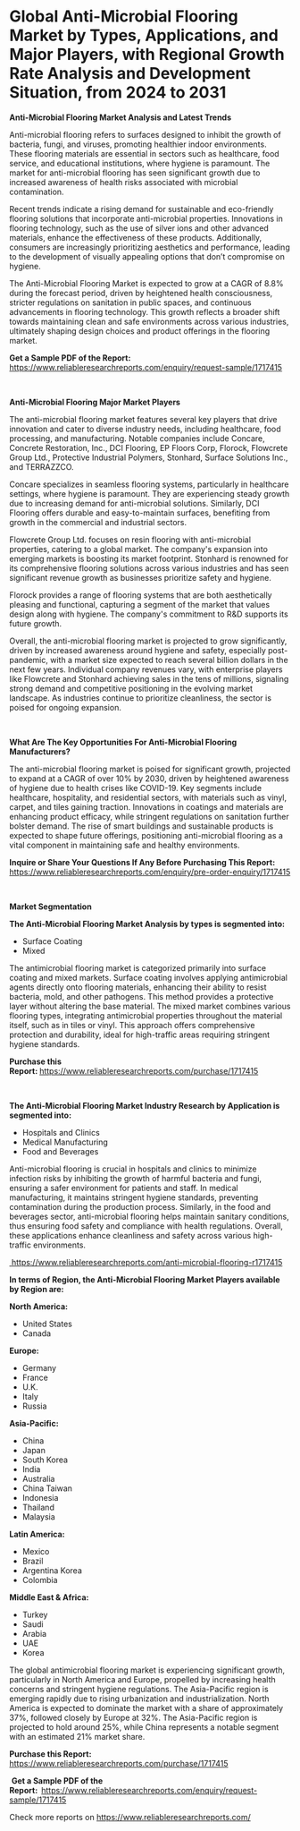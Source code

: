 <p><h1>Global Anti-Microbial Flooring Market by Types, Applications, and Major Players, with Regional Growth Rate Analysis and Development Situation, from 2024 to 2031</h1></p><p><strong>Anti-Microbial Flooring Market Analysis and Latest Trends</strong></p>
<p><p>Anti-microbial flooring refers to surfaces designed to inhibit the growth of bacteria, fungi, and viruses, promoting healthier indoor environments. These flooring materials are essential in sectors such as healthcare, food service, and educational institutions, where hygiene is paramount. The market for anti-microbial flooring has seen significant growth due to increased awareness of health risks associated with microbial contamination. </p><p>Recent trends indicate a rising demand for sustainable and eco-friendly flooring solutions that incorporate anti-microbial properties. Innovations in flooring technology, such as the use of silver ions and other advanced materials, enhance the effectiveness of these products. Additionally, consumers are increasingly prioritizing aesthetics and performance, leading to the development of visually appealing options that don’t compromise on hygiene. </p><p>The Anti-Microbial Flooring Market is expected to grow at a CAGR of 8.8% during the forecast period, driven by heightened health consciousness, stricter regulations on sanitation in public spaces, and continuous advancements in flooring technology. This growth reflects a broader shift towards maintaining clean and safe environments across various industries, ultimately shaping design choices and product offerings in the flooring market.</p></p>
<p><strong>Get a Sample PDF of the Report:&nbsp;</strong> <a href="https://www.reliableresearchreports.com/enquiry/request-sample/1717415?utm_campaign=2009&utm_medium=2&utm_source=Github&utm_content=ia&utm_term=28122024&utm_id=anti-microbial-flooring">https://www.reliableresearchreports.com/enquiry/request-sample/1717415</a></p>
<p>&nbsp;</p>
<p><strong>Anti-Microbial Flooring Major Market Players</strong></p>
<p><p>The anti-microbial flooring market features several key players that drive innovation and cater to diverse industry needs, including healthcare, food processing, and manufacturing. Notable companies include Concare, Concrete Restoration, Inc., DCI Flooring, EP Floors Corp, Florock, Flowcrete Group Ltd., Protective Industrial Polymers, Stonhard, Surface Solutions Inc., and TERRAZZCO.</p><p>Concare specializes in seamless flooring systems, particularly in healthcare settings, where hygiene is paramount. They are experiencing steady growth due to increasing demand for anti-microbial solutions. Similarly, DCI Flooring offers durable and easy-to-maintain surfaces, benefiting from growth in the commercial and industrial sectors.</p><p>Flowcrete Group Ltd. focuses on resin flooring with anti-microbial properties, catering to a global market. The company's expansion into emerging markets is boosting its market footprint. Stonhard is renowned for its comprehensive flooring solutions across various industries and has seen significant revenue growth as businesses prioritize safety and hygiene.</p><p>Florock provides a range of flooring systems that are both aesthetically pleasing and functional, capturing a segment of the market that values design along with hygiene. The company's commitment to R&D supports its future growth.</p><p>Overall, the anti-microbial flooring market is projected to grow significantly, driven by increased awareness around hygiene and safety, especially post-pandemic, with a market size expected to reach several billion dollars in the next few years. Individual company revenues vary, with enterprise players like Flowcrete and Stonhard achieving sales in the tens of millions, signaling strong demand and competitive positioning in the evolving market landscape. As industries continue to prioritize cleanliness, the sector is poised for ongoing expansion.</p></p>
<p>&nbsp;</p>
<p><strong>What Are The Key Opportunities For Anti-Microbial Flooring Manufacturers?</strong></p>
<p><p>The anti-microbial flooring market is poised for significant growth, projected to expand at a CAGR of over 10% by 2030, driven by heightened awareness of hygiene due to health crises like COVID-19. Key segments include healthcare, hospitality, and residential sectors, with materials such as vinyl, carpet, and tiles gaining traction. Innovations in coatings and materials are enhancing product efficacy, while stringent regulations on sanitation further bolster demand. The rise of smart buildings and sustainable products is expected to shape future offerings, positioning anti-microbial flooring as a vital component in maintaining safe and healthy environments.</p></p>
<p><strong>Inquire or Share Your Questions If Any Before Purchasing This Report:</strong> <a href="https://www.reliableresearchreports.com/enquiry/pre-order-enquiry/1717415?utm_campaign=2009&utm_medium=2&utm_source=Github&utm_content=ia&utm_term=28122024&utm_id=anti-microbial-flooring">https://www.reliableresearchreports.com/enquiry/pre-order-enquiry/1717415</a></p>
<p>&nbsp;</p>
<p><strong>Market Segmentation</strong></p>
<p><strong>The Anti-Microbial Flooring Market Analysis by types is segmented into:</strong></p>
<p><ul><li>Surface Coating</li><li>Mixed</li></ul></p>
<p><p>The antimicrobial flooring market is categorized primarily into surface coating and mixed markets. Surface coating involves applying antimicrobial agents directly onto flooring materials, enhancing their ability to resist bacteria, mold, and other pathogens. This method provides a protective layer without altering the base material. The mixed market combines various flooring types, integrating antimicrobial properties throughout the material itself, such as in tiles or vinyl. This approach offers comprehensive protection and durability, ideal for high-traffic areas requiring stringent hygiene standards.</p></p>
<p><strong>Purchase this Report:&nbsp;</strong><a href="https://www.reliableresearchreports.com/purchase/1717415?utm_campaign=2009&utm_medium=2&utm_source=Github&utm_content=ia&utm_term=28122024&utm_id=anti-microbial-flooring">https://www.reliableresearchreports.com/purchase/1717415</a></p>
<p>&nbsp;</p>
<p><strong>The Anti-Microbial Flooring Market Industry Research by Application is segmented into:</strong></p>
<p><ul><li>Hospitals and Clinics</li><li>Medical Manufacturing</li><li>Food and Beverages</li></ul></p>
<p><p>Anti-microbial flooring is crucial in hospitals and clinics to minimize infection risks by inhibiting the growth of harmful bacteria and fungi, ensuring a safer environment for patients and staff. In medical manufacturing, it maintains stringent hygiene standards, preventing contamination during the production process. Similarly, in the food and beverages sector, anti-microbial flooring helps maintain sanitary conditions, thus ensuring food safety and compliance with health regulations. Overall, these applications enhance cleanliness and safety across various high-traffic environments.</p></p>
<p><a href="https://www.reliableresearchreports.com/anti-microbial-flooring-r1717415?utm_campaign=2009&utm_medium=2&utm_source=Github&utm_content=ia&utm_term=28122024&utm_id=anti-microbial-flooring">&nbsp;https://www.reliableresearchreports.com/anti-microbial-flooring-r1717415</a></p>
<p><strong>In terms of Region, the Anti-Microbial Flooring Market Players available by Region are:</strong></p>
<p>
    <p> <strong> North America: </strong>
        <ul>
            <li>United States</li>
            <li>Canada</li>
        </ul>
        </p> 
    <p> <strong> Europe: </strong>
        <ul>
            <li>Germany</li>
            <li>France</li>
            <li>U.K.</li>
            <li>Italy</li>
            <li>Russia</li>
        </ul>
        </p> 
    <p> <strong> Asia-Pacific: </strong>
        <ul>
            <li>China</li>
            <li>Japan</li>
            <li>South Korea</li>
            <li>India</li>
            <li>Australia</li>
            <li>China Taiwan</li>
            <li>Indonesia</li>
            <li>Thailand</li>
            <li>Malaysia</li>
        </ul>
        </p> 
    <p> <strong> Latin America: </strong>
        <ul>
            <li>Mexico</li>
            <li>Brazil</li>
            <li>Argentina Korea</li>
            <li>Colombia</li>
        </ul>
        </p> 
    <p> <strong> Middle East & Africa: </strong>
        <ul>
            <li>Turkey</li>
            <li>Saudi</li>
            <li>Arabia</li>
            <li>UAE</li>
            <li>Korea</li>
        </ul>
    </p>
    </p>
<p><p>The global antimicrobial flooring market is experiencing significant growth, particularly in North America and Europe, propelled by increasing health concerns and stringent hygiene regulations. The Asia-Pacific region is emerging rapidly due to rising urbanization and industrialization. North America is expected to dominate the market with a share of approximately 37%, followed closely by Europe at 32%. The Asia-Pacific region is projected to hold around 25%, while China represents a notable segment with an estimated 21% market share.</p></p>
<p><strong>Purchase this Report: </strong><a href="https://www.reliableresearchreports.com/purchase/1717415?utm_campaign=2009&utm_medium=2&utm_source=Github&utm_content=ia&utm_term=28122024&utm_id=anti-microbial-flooring">https://www.reliableresearchreports.com/purchase/1717415</a></p>
<p>&nbsp;<strong>Get a Sample PDF of the Report:&nbsp;&nbsp;</strong><a href="https://www.reliableresearchreports.com/enquiry/request-sample/1717415?utm_campaign=2009&utm_medium=2&utm_source=Github&utm_content=ia&utm_term=28122024&utm_id=anti-microbial-flooring">https://www.reliableresearchreports.com/enquiry/request-sample/1717415</a></p>
<p><strong></strong></p>
<p>Check more reports on <a href="https://www.reliableresearchreports.com/?utm_campaign=2009&utm_medium=2&utm_source=Github&utm_content=ia&utm_term=28122024&utm_id=anti-microbial-flooring">https://www.reliableresearchreports.com/</a></p>